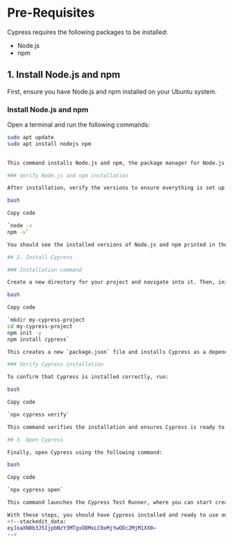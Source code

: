 
# Pre-Requisites

Cypress requires the following packages to be installed:

-   Node.js
-   npm

## 1. Install Node.js and npm

First, ensure you have Node.js and npm installed on your Ubuntu system.

### Install Node.js and npm

Open a terminal and run the following commands:

```bash
sudo apt update
sudo apt install nodejs npm
 

This command installs Node.js and npm, the package manager for Node.js.

### Verify Node.js and npm installation

After installation, verify the versions to ensure everything is set up correctly:

bash

Copy code

`node -v
npm -v` 

You should see the installed versions of Node.js and npm printed in the terminal.

## 2. Install Cypress

### Installation command

Create a new directory for your project and navigate into it. Then, initialize a new Node.js project and install Cypress:

bash

Copy code

`mkdir my-cypress-project
cd my-cypress-project
npm init -y
npm install cypress` 

This creates a new `package.json` file and installs Cypress as a dependency.

### Verify Cypress installation

To confirm that Cypress is installed correctly, run:

bash

Copy code

`npx cypress verify` 

This command verifies the installation and ensures Cypress is ready to use.

## 3. Open Cypress

Finally, open Cypress using the following command:

bash

Copy code

`npx cypress open` 

This command launches the Cypress Test Runner, where you can start creating and running tests.

With these steps, you should have Cypress installed and ready to use on your Ubuntu system.
<!--stackedit_data:
eyJoaXN0b3J5IjpbNzY3MTgxODMxLC0xMjYwODc2MjM1XX0=
-->